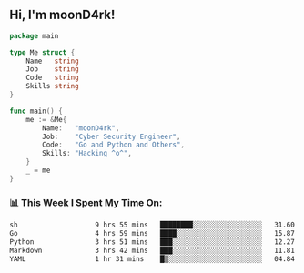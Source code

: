 <h2> Hi, I'm moonD4rk!</h2>

```go
package main

type Me struct {
	Name   string
	Job    string
	Code   string
	Skills string
}

func main() {
	me := &Me{
		Name:   "moonD4rk",
		Job:    "Cyber Security Engineer",
		Code:   "Go and Python and Others",
		Skills: "Hacking ^o^",
	}
	_ = me
}
```

<h3>📊 This Week I Spent My Time On:</h3>
<!-- <img align='right' src="https://github-readme-stats.vercel.app/api?username=moond4rk&show_icons=true&theme=radical", width="300" height="150"> -->

<!--START_SECTION:waka-->

```txt
sh                   9 hrs 55 mins   ████████░░░░░░░░░░░░░░░░░   31.60 %
Go                   4 hrs 59 mins   ████░░░░░░░░░░░░░░░░░░░░░   15.87 %
Python               3 hrs 51 mins   ███░░░░░░░░░░░░░░░░░░░░░░   12.27 %
Markdown             3 hrs 42 mins   ███░░░░░░░░░░░░░░░░░░░░░░   11.81 %
YAML                 1 hr 31 mins    █▒░░░░░░░░░░░░░░░░░░░░░░░   04.84 %
```

<!--END_SECTION:waka-->

